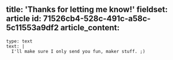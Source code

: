 title: 'Thanks for letting me know!'
fieldset: article
id: 71526cb4-528c-491c-a58c-5c11553a9df2
article_content:
  -
    type: text
    text: |
      I'll make sure I only send you fun, maker stuff. ;)
      

